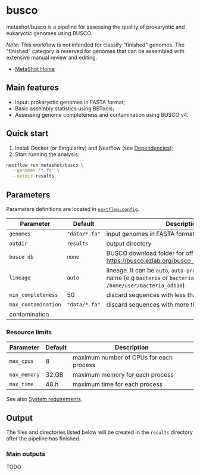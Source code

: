 # busco

metashot/busco is a pipeline for assessing the quality of prokaryotic
and eukaryotic genomes using BUSCO.

*Note*: This workflow is not intended for classify "finished" genomes.
The "finished" category is reserved for genomes that can be assembled with
extensive manual review and editing.

- [MetaShot Home](https://metashot.github.io/)

## Main features

- Input: prokaryotic genomes in FASTA format;
- Basic assembly statistics using BBTools;
- Assessing genome completeness and contamination using BUSCO v4.

## Quick start

1. Install Docker (or Singulariry) and Nextflow (see
   [Dependencies](https://metashot.github.io/#dependencies));
1. Start running the analysis:
   
  ```bash
  nextflow run metashot/busco \
    --genomes '*.fa' \
    --outdir results
  ```
## Parameters

Parameters definitions are located in [`nextflow.config`](nextflow.config).

| Parameter | Default | Description |
| --------- | ------- | ----------- |
| `genomes` | `"data/*.fa"` | input genomes in FASTA format |
| `outdir` | `results` | output directory |
| `busco_db` | `none` | BUSCO download folder for offline mode (see https://busco.ezlab.org/busco_userguide.html#offline) |
| `lineage` | `auto` | lineage. It can be `auto`, `auto-prok`, `auto-euk`, a dataset name (e.g `bacteria` or `bacteria_odb10`) or a path (e.g. `/home/user/bacteria_odb10`) |
| `min_completeness` | 50 | discard sequences with less than 50% completeness |
| `max_contamination` | `"data/*.fa"` | discard sequences with more than 10%
  contamination |

### Resource limits

| Parameter | Default | Description |
| --------- | ------- | ----------- |
| `max_cpus` | 8 | maximum number of CPUs for each process |
| `max_memory` | 32.GB | maximum memory for each process |
| `max_time` | 48.h | maximum time for each process |

See also [System
requirements](https://metashot.github.io/#system-requirements).

## Output
The files and directories listed below will be created in the `results`
directory after the pipeline has finished.

### Main outputs
TODO

